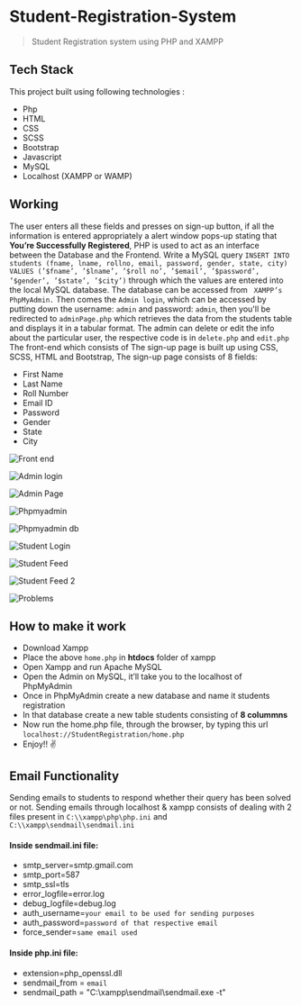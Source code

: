 # Student-Registration-System
> Student Registration system using PHP and XAMPP

## Tech Stack
This project built using following technologies :
- Php
- HTML
- CSS
- SCSS
- Bootstrap
- Javascript
- MySQL
- Localhost (XAMPP or WAMP)


## Working

The user enters all these fields and presses on sign-up button, if all the information
is entered appropriately a alert window pops-up stating that **You’re Successfully
Registered**, PHP is used to act as an interface between the Database and the Frontend. Write a MySQL query ` INSERT INTO students (fname, lname, rollno, email,
password, gender, state, city) VALUES (’$fname’, ’$lname’, ’$roll no’, ’$email’,
’$password’, ’$gender’, ’$state’, ’$city’) ` through which the values are entered into
the local MySQL database. The database can be accessed from ` XAMPP’s PhpMyAdmin.`
Then comes the `Admin login`, which can be accessed by putting down the username: `admin` and password: `admin`, then you'll be redirected to `adminPage.php` which retrieves the data from the students table and displays it in a tabular format.
The admin can delete or edit the info about the particular user, the respective code is in `delete.php` and `edit.php`
The front-end which consists of The sign-up page is built up using CSS, SCSS,
HTML and Bootstrap, The sign-up page consists of 8 fields:

- First Name
- Last Name
- Roll Number
- Email ID
- Password
- Gender
- State
- City

![Front end](https://github.com/PPathole/Student-Registration-System/blob/master/index.PNG)

![Admin login](https://github.com/PPathole/Student-Registration-System/blob/master/adminlogin.PNG)

![Admin Page](https://github.com/PPathole/Student-Registration-System/blob/master/adminpage1.PNG)

![Phpmyadmin](https://github.com/PPathole/Student-Registration-System/blob/master/phpmyadmin.PNG)

![Phpmyadmin db](https://github.com/PPathole/Student-Registration-System/blob/master/phpmyadmindb.PNG)

![Student Login](https://github.com/PPathole/Student-Registration-System/blob/master/studentlogin.PNG)

![Student Feed](https://github.com/PPathole/Student-Registration-System/blob/master/studentfeed1.PNG)

![Student Feed 2](https://github.com/PPathole/Student-Registration-System/blob/master/studentfeed2.PNG)

![Problems](https://github.com/PPathole/Student-Registration-System/blob/master/problems.PNG)

## How to make it work

- Download Xampp
- Place the above ` home.php ` in **htdocs** folder of xampp
- Open Xampp and run Apache MySQL
- Open the Admin on MySQL, it’ll take you to the localhost of PhpMyAdmin
- Once in PhpMyAdmin create a new database and name it students registration
- In that database create a new table students consisting of **8 colummns**
- Now run the home.php file, through the browser, by typing this url ` localhost://StudentRegistration/home.php `
- Enjoy!! ✌


## Email Functionality
Sending emails to students to respond whether their query has been solved or not.
Sending emails through localhost & xampp consists of dealing with 2 files present in `C:\\xampp\php\php.ini` and `C:\\xampp\sendmail\sendmail.ini`

#### Inside sendmail.ini file:
- smtp_server=smtp.gmail.com
- smtp_port=587
- smtp_ssl=tls
- error_logfile=error.log
- debug_logfile=debug.log
- auth_username=`your email to be used for sending purposes`
- auth_password=`password of that respective email`
- force_sender=`same email used`

#### Inside php.ini file:
- extension=php_openssl.dll
- sendmail_from = `email`
- sendmail_path = "C:\xampp\sendmail\sendmail.exe -t"
